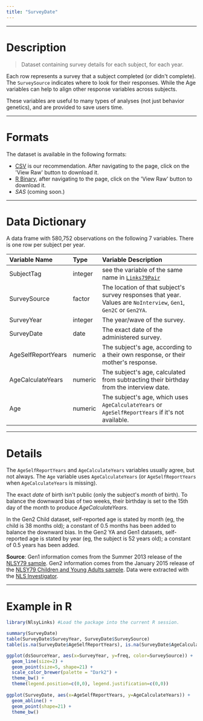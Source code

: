 ```yaml
---
title: "SurveyDate"
---
```


***
# Description

> Dataset containing survey details for each subject, for each year.

Each row represents a survey that a subject completed (or didn't complete).  The `SurveySource` indicates where to look for their responses.  While the Age variables can help to align other response variables across subjects.

These variables are useful to many types of analyses (not just behavior genetics), and are provided to save users time. 

 
***
# Formats
The dataset is available in the following formats:

 * [CSV](https://github.com/LiveOak/NlsyLinks/blob/master/OutsideData/SurveyTime.csv) is our recommendation.  After navigating to the page, click on the 'View Raw' button to download it.
 * [R Binary](https://github.com/LiveOak/NlsyLinks/blob/master/data/SurveyDate.rda), after navigating to the page, click on the 'View Raw' button to download it.
 * *SAS* (coming soon.)

***
# Data Dictionary

A data frame with 580,752 observations on the following 7 variables. There is one row per subject per year.  

| Variable Name | Type | Variable Description |
| :------------ | :--- | :------------------- |
| SubjectTag | integer | see the variable of the same name in [`Links79Pair`](./data_links_79_pair.html) |
| SurveySource | factor | The location of that subject's survey responses that year.  Values are `NoInterview`, `Gen1`, `Gen2C` or `Gen2YA`. |
| SurveyYear | integer |The year/wave of the survey. |
| SurveyDate | date |The exact date of the administered survey. |
| AgeSelfReportYears | numeric | The subject's age, according to a their own response, or their mother's response. |
| AgeCalculateYears | numeric | The subject's age, calculated from subtracting their birthday from the interview date. |
| Age | numeric | The subject's age, which uses `AgeCalculateYears` or `AgeSelfReportYears` if it's not available. |

***
# Details
The `AgeSelfReportYears` and `AgeCalculateYears` variables usually agree, but not always.  The `Age` variable uses `AgeCalculateYears` (or `AgeSelfReportYears` when `AgeCalculateYears` is missing).

The exact *date* of birth isn't public (only the subject's *month* of birth).  To balance the downward bias of two weeks, their birthday is set to the 15th day of the month to produce *AgeCalculateYears*.  

In the Gen2 Child dataset, self-reported age is stated by month (eg, the child is 38 months old); a constant of 0.5 months has been added to balance the downward bias.  In the Gen2 YA and Gen1 datasets, self-reported age is stated by year (eg, the subject is 52 years old); a constant of 0.5 years has been added.

**Source**: Gen1 information comes from the Summer 2013 release of the [NLSY79 sample](http://www.bls.gov/nls/nlsy79.htm).  Gen2 information comes from the January 2015 release of the [NLSY79 Children and Young Adults sample](http://www.bls.gov/nls/nlsy79ch.htm).  Data were extracted with the [NLS Investigator](https://www.nlsinfo.org/investigator/).

***
# Example in R
```r
library(NlsyLinks) #Load the package into the current R session.

summary(SurveyDate)
table(SurveyDate$SurveyYear, SurveyDate$SurveySource)
table(is.na(SurveyDate$AgeSelfReportYears), is.na(SurveyDate$AgeCalculateYears))

ggplot(dsSourceYear, aes(x=SurveyYear, y=freq, color=SurveySource)) +
  geom_line(size=2) +
  geom_point(size=5, shape=21) +
  scale_color_brewer(palette = "Dark2") +
  theme_bw() +
  theme(legend.position=c(0,0), legend.justification=c(0,0))
  
ggplot(SurveyDate, aes(x=AgeSelfReportYears, y=AgeCalculateYears)) +
  geom_abline() +
  geom_point(shape=21) +
  theme_bw() 
```
